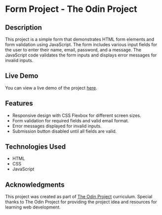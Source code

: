 # Form Project - The Odin Project

## Description

This project is a simple form that demonstrates HTML form elements and form validation using JavaScript. The form includes various input fields for the user to enter their name, email, password, and a message. The JavaScript code validates the form inputs and displays error messages for invalid inputs.

## Live Demo

You can view a live demo of the project [here](https://ekrat123.github.io/form-TOP-project/).

## Features

- Responsive design with CSS Flexbox for different screen sizes.
- Form validation for required fields and valid email format.
- Error messages displayed for invalid inputs.
- Submission button disabled until all fields are valid.

## Technologies Used

- HTML
- CSS
- JavaScript

## Acknowledgments

This project was created as part of [The Odin Project](https://www.theodinproject.com/) curriculum. Special thanks to The Odin Project for providing the project idea and resources for learning web development.
